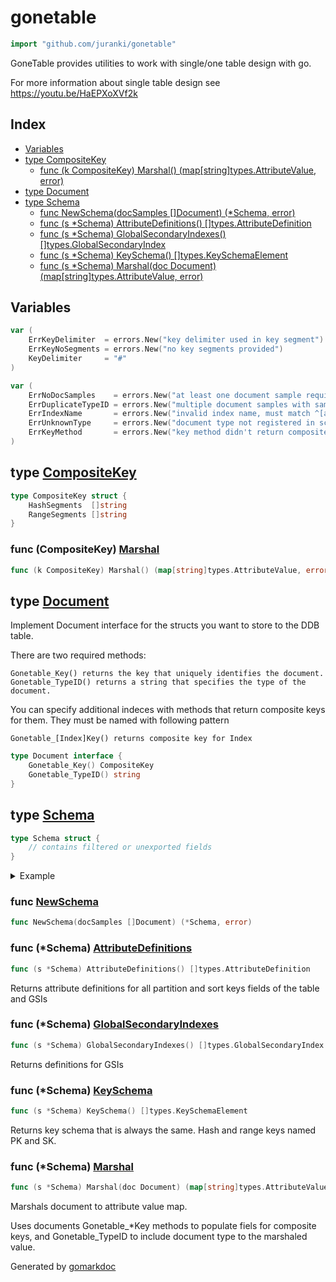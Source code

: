 <!-- Code generated by gomarkdoc. DO NOT EDIT -->

# gonetable

```go
import "github.com/juranki/gonetable"
```

GoneTable provides utilities to work with single/one table design with go.

For more information about single table design see https://youtu.be/HaEPXoXVf2k

## Index

- [Variables](<#variables>)
- [type CompositeKey](<#type-compositekey>)
  - [func (k CompositeKey) Marshal() (map[string]types.AttributeValue, error)](<#func-compositekey-marshal>)
- [type Document](<#type-document>)
- [type Schema](<#type-schema>)
  - [func NewSchema(docSamples []Document) (*Schema, error)](<#func-newschema>)
  - [func (s *Schema) AttributeDefinitions() []types.AttributeDefinition](<#func-schema-attributedefinitions>)
  - [func (s *Schema) GlobalSecondaryIndexes() []types.GlobalSecondaryIndex](<#func-schema-globalsecondaryindexes>)
  - [func (s *Schema) KeySchema() []types.KeySchemaElement](<#func-schema-keyschema>)
  - [func (s *Schema) Marshal(doc Document) (map[string]types.AttributeValue, error)](<#func-schema-marshal>)


## Variables

```go
var (
    ErrKeyDelimiter  = errors.New("key delimiter used in key segment")
    ErrKeyNoSegments = errors.New("no key segments provided")
    KeyDelimiter     = "#"
)
```

```go
var (
    ErrNoDocSamples    = errors.New("at least one document sample required")
    ErrDuplicateTypeID = errors.New("multiple document samples with same type id")
    ErrIndexName       = errors.New("invalid index name, must match ^[a-zA-Z0-9_.-]{3,255}$")
    ErrUnknownType     = errors.New("document type not registered in schema")
    ErrKeyMethod       = errors.New("key method didn't return composite key")
)
```

## type [CompositeKey](<https://github.com/juranki/gonetable/blob/main/key.go#L17-L20>)

```go
type CompositeKey struct {
    HashSegments  []string
    RangeSegments []string
}
```

### func \(CompositeKey\) [Marshal](<https://github.com/juranki/gonetable/blob/main/key.go#L22>)

```go
func (k CompositeKey) Marshal() (map[string]types.AttributeValue, error)
```

## type [Document](<https://github.com/juranki/gonetable/blob/main/document.go#L14-L17>)

Implement Document interface for the structs you want to store to the DDB table.

There are two required methods:

```
Gonetable_Key() returns the key that uniquely identifies the document.
Gonetable_TypeID() returns a string that specifies the type of the document.
```

You can specify additional indeces with methods that return composite keys for them. They must be named with following pattern

```
Gonetable_[Index]Key() returns composite key for Index
```

```go
type Document interface {
    Gonetable_Key() CompositeKey
    Gonetable_TypeID() string
}
```

## type [Schema](<https://github.com/juranki/gonetable/blob/main/schema.go#L25-L28>)

```go
type Schema struct {
    // contains filtered or unexported fields
}
```

<details><summary>Example</summary>
<p>

```go
package main

import (
	"context"
	"encoding/json"
	"os"

	"github.com/aws/aws-sdk-go-v2/aws"
	"github.com/aws/aws-sdk-go-v2/service/dynamodb"
	"github.com/aws/aws-sdk-go-v2/service/dynamodb/types"
	"github.com/juranki/gonetable"
)

const TABLENAME = "SchemaExample"

type ExampleDocument struct {
	ID   string
	Name string
}

func (ed *ExampleDocument) Gonetable_TypeID() string {
	return "ed"
}

func (ed *ExampleDocument) Gonetable_Key() gonetable.CompositeKey {
	return gonetable.CompositeKey{
		HashSegments:  []string{"ed", ed.ID},
		RangeSegments: []string{"ed"},
	}
}

func main() {
	cfg := MustLoadLocalDDBConfig()
	client := dynamodb.NewFromConfig(cfg)
	DeleteTableIfExists(context.Background(), client, TABLENAME)

	schema, err := gonetable.NewSchema([]gonetable.Document{
		&ExampleDocument{},
	})
	if err != nil {
		panic(err)
	}

	_, err = client.CreateTable(
		context.Background(),
		&dynamodb.CreateTableInput{
			TableName:              aws.String(TABLENAME),
			BillingMode:            types.BillingModePayPerRequest,
			AttributeDefinitions:   schema.AttributeDefinitions(),
			KeySchema:              schema.KeySchema(),
			GlobalSecondaryIndexes: schema.GlobalSecondaryIndexes(),
		},
	)
	if err != nil {
		panic(err)
	}

	ed := &ExampleDocument{
		ID:   "123456",
		Name: "Example",
	}

	marshaled, err := schema.Marshal(ed)
	if err != nil {
		panic(err)
	}
	_, err = client.PutItem(context.Background(), &dynamodb.PutItemInput{
		TableName: aws.String(TABLENAME),
		Item:      marshaled,
	})
	if err != nil {
		panic(err)
	}

	json.NewEncoder(os.Stdout).Encode(marshaled)
}
```

#### Output

```
{"ID":{"Value":"123456"},"Name":{"Value":"Example"},"PK":{"Value":"ed#123456"},"SK":{"Value":"ed"},"_Type":{"Value":"ed"}}
```

</p>
</details>

### func [NewSchema](<https://github.com/juranki/gonetable/blob/main/schema.go#L30>)

```go
func NewSchema(docSamples []Document) (*Schema, error)
```

### func \(\*Schema\) [AttributeDefinitions](<https://github.com/juranki/gonetable/blob/main/schema.go#L69>)

```go
func (s *Schema) AttributeDefinitions() []types.AttributeDefinition
```

Returns attribute definitions for all partition and sort keys fields of the table and GSIs

### func \(\*Schema\) [GlobalSecondaryIndexes](<https://github.com/juranki/gonetable/blob/main/schema.go#L81>)

```go
func (s *Schema) GlobalSecondaryIndexes() []types.GlobalSecondaryIndex
```

Returns definitions for GSIs

### func \(\*Schema\) [KeySchema](<https://github.com/juranki/gonetable/blob/main/schema.go#L109>)

```go
func (s *Schema) KeySchema() []types.KeySchemaElement
```

Returns key schema that is always the same. Hash and range keys named PK and SK.

### func \(\*Schema\) [Marshal](<https://github.com/juranki/gonetable/blob/main/schema.go#L127>)

```go
func (s *Schema) Marshal(doc Document) (map[string]types.AttributeValue, error)
```

Marshals document to attribute value map.

Uses documents Gonetable\_\*Key methods to populate fiels for composite keys, and Gonetable\_TypeID to include document type to the marshaled value.



Generated by [gomarkdoc](<https://github.com/princjef/gomarkdoc>)
